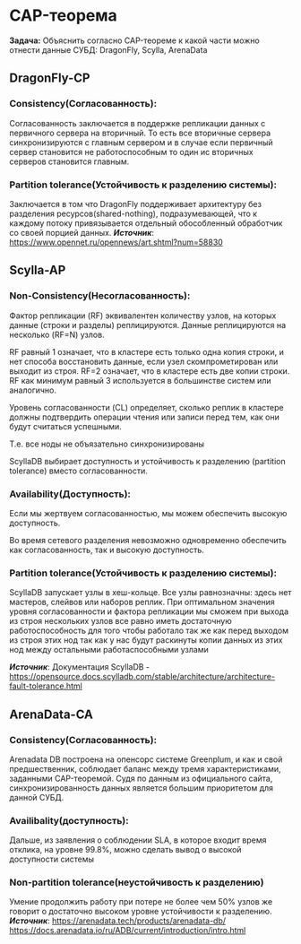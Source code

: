 # CAP-теорема
**Задача:** Объяснить согласно CAP-теореме к какой части можно отнести данные СУБД: DragonFly, Scylla, ArenaData
## DragonFly-CP
### Consistency(Согласованность):
  Согласованность заключается в поддержке репликации данных с первичного сервера на вторичный. То есть все вторичные сервера синхронизируются с главным сервером и в случае если первичный сервер становится не работоспособным то один ис вторичных серверов становится главным.
### Partition tolerance(Устойчивость к разделению системы):
  Заключается в том что DragonFly поддерживает архитектуру без разделения ресурсов(shared-nothing), подразумевающей, что к каждому потоку привязывается отдельный обособленный обработчик со своей порцией данных.
***Источник***: https://www.opennet.ru/opennews/art.shtml?num=58830


## Scylla-AP
### Non-Consistency(Несогласованность):
Фактор репликации (RF) эквивалентен количеству узлов, на которых данные (строки и разделы) реплицируются. Данные реплицируются на несколько (RF=N) узлов.

RF равный 1 означает, что в кластере есть только одна копия строки, и нет способа восстановить данные, если узел скомпрометирован или выходит из строя. RF=2 означает, что в кластере есть две копии строки. RF как минимум равный 3 используется в большинстве систем или аналогично. 


Уровень согласованности (CL) определяет, сколько реплик в кластере должны подтвердить операции чтения или записи перед тем, как они будут считаться успешными.

Т.е. все ноды не объязательно синхронизированы 

ScyllaDB выбирает доступность и устойчивость к разделению (partition tolerance) вместо согласованности.

### Availability(Доступность):
Если мы жертвуем согласованностью, мы можем обеспечить высокую доступность.

Во время сетевого разделения невозможно одновременно обеспечить как согласованность, так и высокую доступность.

### Partition tolerance(Устойчивость к разделению системы):
ScyllaDB запускает узлы в хеш-кольце. Все узлы равнозначны: здесь нет мастеров, слейвов или наборов реплик.
При оптимальном значения уровня согласованности и фактора репликации мы сможем при выхода из строя нескольких узлов все равно иметь достаточную работоспособность для того чтобы работало так же как перед выходом из строя этих нод так как у нас будут раскинуты копии данных из этих нод между остальными работаспособными узлами


***Источник***: Документация ScyllaDB - https://opensource.docs.scylladb.com/stable/architecture/architecture-fault-tolerance.html 



## ArenaData-CA
### Consistency(Согласованность):
  Arenadata DB построена на опенсорс системе Greenplum, и как и свой предшественник, соблюдает баланс между тремя характеристиками, заданными CAP-теоремой.
  Судя по данным из официального сайта, синхронизированность данных является большим приоритетом для данной СУБД.
### Availibality(доступность):
  Дальше, из заявления о соблюдении SLA, в которое входит время отклика, на уровне 99.8%, можно сделать вывод о высокой доступности системы
### Non-partition tolerance(неустойчивость к разделению)
  Умение продолжить работу при потере не более чем 50% узлов же говорит о достаточно высоком уровне устойчивости к разделению.
***Источник***:  https://arenadata.tech/products/arenadata-db/
                 https://docs.arenadata.io/ru/ADB/current/introduction/intro.html
